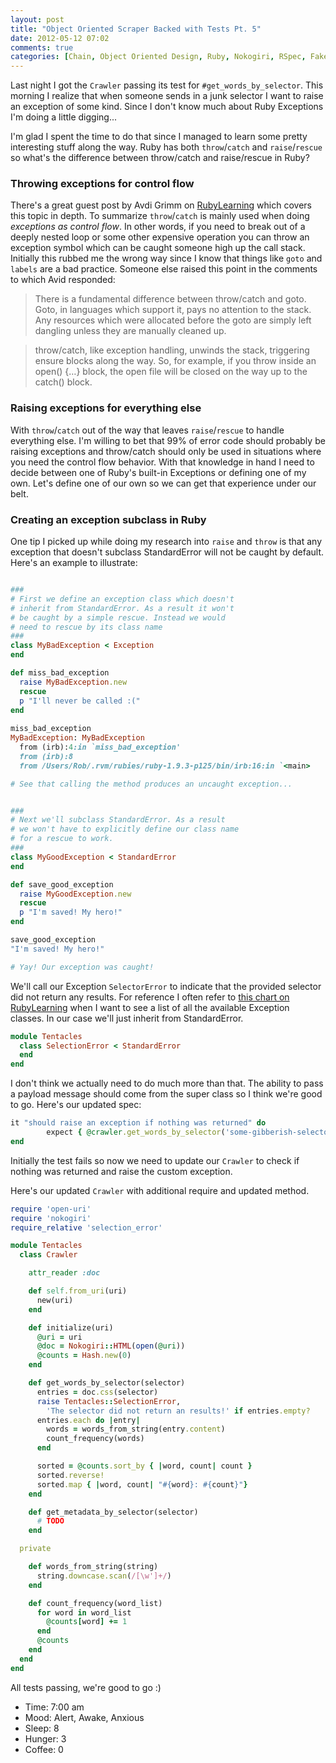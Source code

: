 ```yaml
---
layout: post
title: "Object Oriented Scraper Backed with Tests Pt. 5"
date: 2012-05-12 07:02
comments: true
categories: [Chain, Object Oriented Design, Ruby, Nokogiri, RSpec, FakeWeb, BDD, Exceptions]
---
```


Last night I got the `Crawler` passing its test for `#get_words_by_selector`. This morning I realize that when someone sends in a junk selector I want to raise an exception of some kind. Since I don't know much about Ruby Exceptions I'm doing a little digging...

I'm glad I spent the time to do that since I managed to learn some pretty interesting stuff along the way. Ruby has both `throw`/`catch` and `raise`/`rescue` so what's the difference between throw/catch and raise/rescue in Ruby?

### Throwing exceptions for control flow

There's a great guest post by Avdi Grimm on [RubyLearning](http://rubylearning.com/blog/2011/07/12/throw-catch-raise-rescue-im-so-confused/) which covers this topic in depth. To summarize `throw`/`catch` is mainly used when doing *exceptions as control flow*. In other words, if you need to break out of a deeply nested loop or some other expensive operation you can throw an exception symbol which can be caught someone high up the call stack. Initially this rubbed me the wrong way since I know that things like `goto` and `labels` are a bad practice. Someone else raised this point in the comments to which Avid responded:
>There is a fundamental difference between throw/catch and goto. Goto, in languages which support it, pays no attention to the stack. Any resources which were allocated before the goto are simply left dangling unless they are manually cleaned up.

>throw/catch, like exception handling, unwinds the stack, triggering ensure blocks along the way. So, for example, if you throw inside an open() {…} block, the open file will be closed on the way up to the catch() block.

### Raising exceptions for everything else

With `throw`/`catch` out of the way that leaves `raise`/`rescue` to handle everything else. I'm willing to bet that 99% of error code should probably be raising exceptions and throw/catch should only be used in situations where you need the control flow behavior. With that knowledge in hand I need to decide between one of Ruby's built-in Exceptions or defining one of my own. Let's define one of our own so we can get that experience under our belt.

### Creating an exception subclass in Ruby

One tip I picked up while doing my research into `raise` and `throw` is that any exception that doesn't subclass StandardError will not be caught by default. Here's an example to illustrate:

```ruby

###
# First we define an exception class which doesn't
# inherit from StandardError. As a result it won't
# be caught by a simple rescue. Instead we would
# need to rescue by its class name
###
class MyBadException < Exception
end

def miss_bad_exception
  raise MyBadException.new
  rescue
  p "I'll never be called :("
end
 
miss_bad_exception
MyBadException: MyBadException
  from (irb):4:in `miss_bad_exception'
  from (irb):8
  from /Users/Rob/.rvm/rubies/ruby-1.9.3-p125/bin/irb:16:in `<main>

# See that calling the method produces an uncaught exception...


###
# Next we'll subclass StandardError. As a result
# we won't have to explicitly define our class name
# for a rescue to work.
###
class MyGoodException < StandardError
end

def save_good_exception
  raise MyGoodException.new
  rescue
  p "I'm saved! My hero!"
end

save_good_exception
"I'm saved! My hero!"

# Yay! Our exception was caught!
```
We'll call our Exception `SelectorError` to indicate that the provided selector did not return any results. For reference I often refer to [this chart on RubyLearning](http://rubylearning.com/satishtalim/ruby_exceptions.html) when I want to see a list of all the available Exception classes. In our case we'll just inherit from StandardError.

```ruby tentacles/lib/selection_error.rb
module Tentacles
  class SelectionError < StandardError
  end
end
```
I don't think we actually need to do much more than that. The ability to pass a payload message should come from the super class so I think we're good to go. Here's our updated spec:

```ruby
it "should raise an exception if nothing was returned" do
        expect { @crawler.get_words_by_selector('some-gibberish-selector') }.to raise_error(Tentacles::SelectionError, 'The selector did not return an results!')  
end
```      
Initially the test fails so now we need to update our `Crawler` to check if nothing was returned and raise the custom exception.

Here's our updated `Crawler` with additional require and updated method.

```ruby tentacles/lib/crawler.rb
require 'open-uri'
require 'nokogiri'
require_relative 'selection_error'

module Tentacles
  class Crawler

    attr_reader :doc

    def self.from_uri(uri)
      new(uri)
    end

    def initialize(uri)
      @uri = uri
      @doc = Nokogiri::HTML(open(@uri))
      @counts = Hash.new(0)
    end

    def get_words_by_selector(selector)
      entries = doc.css(selector)
      raise Tentacles::SelectionError, 
        'The selector did not return an results!' if entries.empty?
      entries.each do |entry|
        words = words_from_string(entry.content)
        count_frequency(words)
      end

      sorted = @counts.sort_by { |word, count| count }
      sorted.reverse!
      sorted.map { |word, count| "#{word}: #{count}"}
    end

    def get_metadata_by_selector(selector)
      # TODO
    end

  private

    def words_from_string(string)
      string.downcase.scan(/[\w']+/)
    end

    def count_frequency(word_list)
      for word in word_list
        @counts[word] += 1
      end
      @counts
    end
  end
end
```

All tests passing, we're good to go :)

- Time: 7:00 am
- Mood: Alert, Awake, Anxious
- Sleep: 8
- Hunger: 3
- Coffee: 0